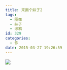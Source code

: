 ```yaml
---
title: 来画个妹子2
tags:
  - 图像
  - 妹子
  - 涂鸦
id: 329
categories:
  - 作
date: 2015-03-27 19:26:59
---
```


![](https://ww1.sinaimg.cn/large/006tKfTcgy1fdqx132sabj30fz0kwtbb.jpg)